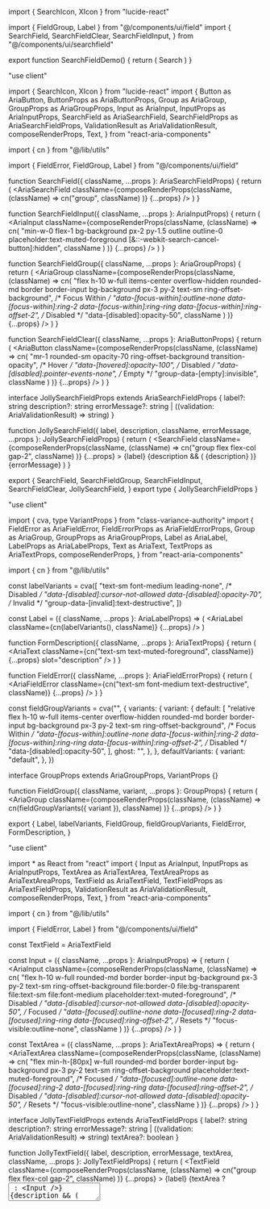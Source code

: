 import { SearchIcon, XIcon } from "lucide-react"

import { FieldGroup, Label } from "@/components/ui/field"
import {
  SearchField,
  SearchFieldClear,
  SearchFieldInput,
} from "@/components/ui/searchfield"

export function SearchFieldDemo() {
  return (
    <SearchField className="max-w-[200px]">
      <Label>Search</Label>
      <FieldGroup>
        <SearchIcon aria-hidden className="size-4 text-muted-foreground" />
        <SearchFieldInput placeholder="Search..." />
        <SearchFieldClear>
          <XIcon aria-hidden className="size-4" />
        </SearchFieldClear>
      </FieldGroup>
    </SearchField>
  )
}

"use client"

import { SearchIcon, XIcon } from "lucide-react"
import {
  Button as AriaButton,
  ButtonProps as AriaButtonProps,
  Group as AriaGroup,
  GroupProps as AriaGroupProps,
  Input as AriaInput,
  InputProps as AriaInputProps,
  SearchField as AriaSearchField,
  SearchFieldProps as AriaSearchFieldProps,
  ValidationResult as AriaValidationResult,
  composeRenderProps,
  Text,
} from "react-aria-components"

import { cn } from "@/lib/utils"

import { FieldError, FieldGroup, Label } from "@/components/ui/field"

function SearchField({ className, ...props }: AriaSearchFieldProps) {
  return (
    <AriaSearchField
      className={composeRenderProps(className, (className) =>
        cn("group", className)
      )}
      {...props}
    />
  )
}

function SearchFieldInput({ className, ...props }: AriaInputProps) {
  return (
    <AriaInput
      className={composeRenderProps(className, (className) =>
        cn(
          "min-w-0 flex-1 bg-background px-2 py-1.5 outline outline-0 placeholder:text-muted-foreground [&::-webkit-search-cancel-button]:hidden",
          className
        )
      )}
      {...props}
    />
  )
}

function SearchFieldGroup({ className, ...props }: AriaGroupProps) {
  return (
    <AriaGroup
      className={composeRenderProps(className, (className) =>
        cn(
          "flex h-10 w-full items-center overflow-hidden rounded-md border border-input bg-background px-3 py-2 text-sm ring-offset-background",
          /* Focus Within */
          "data-[focus-within]:outline-none data-[focus-within]:ring-2 data-[focus-within]:ring-ring data-[focus-within]:ring-offset-2",
          /* Disabled */
          "data-[disabled]:opacity-50",
          className
        )
      )}
      {...props}
    />
  )
}

function SearchFieldClear({ className, ...props }: AriaButtonProps) {
  return (
    <AriaButton
      className={composeRenderProps(className, (className) =>
        cn(
          "mr-1 rounded-sm opacity-70 ring-offset-background transition-opacity",
          /* Hover */
          "data-[hovered]:opacity-100",
          /* Disabled */
          "data-[disabled]:pointer-events-none",
          /* Empty */
          "group-data-[empty]:invisible",
          className
        )
      )}
      {...props}
    />
  )
}

interface JollySearchFieldProps extends AriaSearchFieldProps {
  label?: string
  description?: string
  errorMessage?: string | ((validation: AriaValidationResult) => string)
}

function JollySearchField({
  label,
  description,
  className,
  errorMessage,
  ...props
}: JollySearchFieldProps) {
  return (
    <SearchField
      className={composeRenderProps(className, (className) =>
        cn("group flex flex-col gap-2", className)
      )}
      {...props}
    >
      <Label>{label}</Label>
      <FieldGroup>
        <SearchIcon aria-hidden className="size-4 text-muted-foreground" />
        <SearchFieldInput placeholder="Search..." />
        <SearchFieldClear>
          <XIcon aria-hidden className="size-4" />
        </SearchFieldClear>
      </FieldGroup>
      {description && (
        <Text className="text-sm text-muted-foreground" slot="description">
          {description}
        </Text>
      )}
      <FieldError>{errorMessage}</FieldError>
    </SearchField>
  )
}

export {
  SearchField,
  SearchFieldGroup,
  SearchFieldInput,
  SearchFieldClear,
  JollySearchField,
}
export type { JollySearchFieldProps }

"use client"

import { cva, type VariantProps } from "class-variance-authority"
import {
  FieldError as AriaFieldError,
  FieldErrorProps as AriaFieldErrorProps,
  Group as AriaGroup,
  GroupProps as AriaGroupProps,
  Label as AriaLabel,
  LabelProps as AriaLabelProps,
  Text as AriaText,
  TextProps as AriaTextProps,
  composeRenderProps,
} from "react-aria-components"

import { cn } from "@/lib/utils"

const labelVariants = cva([
  "text-sm font-medium leading-none",
  /* Disabled */
  "data-[disabled]:cursor-not-allowed data-[disabled]:opacity-70",
  /* Invalid */
  "group-data-[invalid]:text-destructive",
])

const Label = ({ className, ...props }: AriaLabelProps) => (
  <AriaLabel className={cn(labelVariants(), className)} {...props} />
)

function FormDescription({ className, ...props }: AriaTextProps) {
  return (
    <AriaText
      className={cn("text-sm text-muted-foreground", className)}
      {...props}
      slot="description"
    />
  )
}

function FieldError({ className, ...props }: AriaFieldErrorProps) {
  return (
    <AriaFieldError
      className={cn("text-sm font-medium text-destructive", className)}
      {...props}
    />
  )
}

const fieldGroupVariants = cva("", {
  variants: {
    variant: {
      default: [
        "relative flex h-10 w-full items-center overflow-hidden rounded-md border border-input bg-background px-3 py-2 text-sm ring-offset-background",
        /* Focus Within */
        "data-[focus-within]:outline-none data-[focus-within]:ring-2 data-[focus-within]:ring-ring data-[focus-within]:ring-offset-2",
        /* Disabled */
        "data-[disabled]:opacity-50",
      ],
      ghost: "",
    },
  },
  defaultVariants: {
    variant: "default",
  },
})

interface GroupProps
  extends AriaGroupProps,
    VariantProps<typeof fieldGroupVariants> {}

function FieldGroup({ className, variant, ...props }: GroupProps) {
  return (
    <AriaGroup
      className={composeRenderProps(className, (className) =>
        cn(fieldGroupVariants({ variant }), className)
      )}
      {...props}
    />
  )
}

export {
  Label,
  labelVariants,
  FieldGroup,
  fieldGroupVariants,
  FieldError,
  FormDescription,
}

"use client"

import * as React from "react"
import {
  Input as AriaInput,
  InputProps as AriaInputProps,
  TextArea as AriaTextArea,
  TextAreaProps as AriaTextAreaProps,
  TextField as AriaTextField,
  TextFieldProps as AriaTextFieldProps,
  ValidationResult as AriaValidationResult,
  composeRenderProps,
  Text,
} from "react-aria-components"

import { cn } from "@/lib/utils"

import { FieldError, Label } from "@/components/ui/field"

const TextField = AriaTextField

const Input = ({ className, ...props }: AriaInputProps) => {
  return (
    <AriaInput
      className={composeRenderProps(className, (className) =>
        cn(
          "flex h-10 w-full rounded-md border border-input bg-background px-3 py-2 text-sm ring-offset-background file:border-0 file:bg-transparent file:text-sm file:font-medium placeholder:text-muted-foreground",
          /* Disabled */
          "data-[disabled]:cursor-not-allowed data-[disabled]:opacity-50",
          /* Focused */
          "data-[focused]:outline-none data-[focused]:ring-2 data-[focused]:ring-ring data-[focused]:ring-offset-2",
          /* Resets */
          "focus-visible:outline-none",
          className
        )
      )}
      {...props}
    />
  )
}

const TextArea = ({ className, ...props }: AriaTextAreaProps) => {
  return (
    <AriaTextArea
      className={composeRenderProps(className, (className) =>
        cn(
          "flex min-h-[80px] w-full rounded-md border border-input bg-background px-3 py-2 text-sm ring-offset-background placeholder:text-muted-foreground",
          /* Focused */
          "data-[focused]:outline-none data-[focused]:ring-2 data-[focused]:ring-ring data-[focused]:ring-offset-2",
          /* Disabled */
          "data-[disabled]:cursor-not-allowed data-[disabled]:opacity-50",
          /* Resets */
          "focus-visible:outline-none",
          className
        )
      )}
      {...props}
    />
  )
}

interface JollyTextFieldProps extends AriaTextFieldProps {
  label?: string
  description?: string
  errorMessage?: string | ((validation: AriaValidationResult) => string)
  textArea?: boolean
}

function JollyTextField({
  label,
  description,
  errorMessage,
  textArea,
  className,
  ...props
}: JollyTextFieldProps) {
  return (
    <TextField
      className={composeRenderProps(className, (className) =>
        cn("group flex flex-col gap-2", className)
      )}
      {...props}
    >
      <Label>{label}</Label>
      {textArea ? <TextArea /> : <Input />}
      {description && (
        <Text className="text-sm text-muted-foreground" slot="description">
          {description}
        </Text>
      )}
      <FieldError>{errorMessage}</FieldError>
    </TextField>
  )
}

export { Input, TextField, JollyTextField, TextArea }
export type { JollyTextFieldProps }
